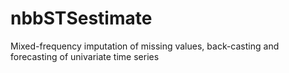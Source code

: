 # nbbSTSestimate
Mixed-frequency imputation of missing values, back-casting and forecasting of univariate time series
